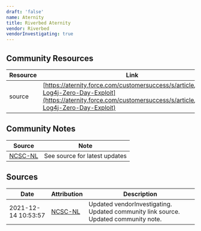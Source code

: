 ```yaml
---
draft: 'false'
name: Aternity
title: Riverbed Aternity
vendor: Riverbed
vendorInvestigating: true
---
```



## Community Resources
| Resource | Link |
| --- | --- |
| source | [https://aternity.force.com/customersuccess/s/article/Apache-Log4j-Zero-Day-Exploit](https://aternity.force.com/customersuccess/s/article/Apache-Log4j-Zero-Day-Exploit) |

## Community Notes
| Source | Note |
| --- | --- |
| [NCSC-NL](https://github.com/NCSC-NL/log4shell/blob/main/software/README.md) | See source for latest updates |

## Sources
| Date | Attribution | Description |
| --- | --- | --- |
| 2021-12-14 10:53:57 | [NCSC-NL](https://github.com/NCSC-NL/log4shell/blob/main/software/README.md) | Updated vendorInvestigating. Updated community link source. Updated community note.  |
